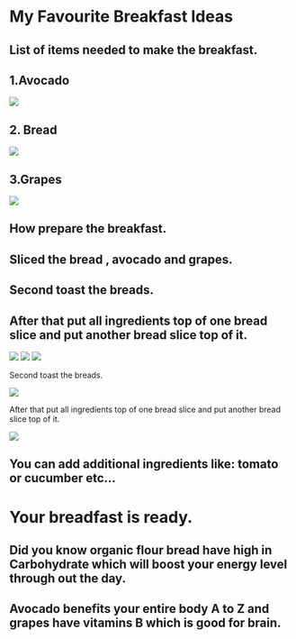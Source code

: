 # My Favourite Breakfast Ideas
## List of items needed to make the breakfast.
## 1.Avocado
![](http://drjamesrouse.com/wp-content/uploads/2015/03/avocado.jpg)
## 2. Bread

![](http://www.stopikaifi.gr/images/datafiles/196.jpg)
## 3.Grapes
![](http://www.sun-world.com/wp-content/uploads/2015/05/thompson_category.jpg)
## How prepare the breakfast.

## Sliced the bread , avocado and grapes.
## Second toast the breads.
## After that put all ingredients top of one bread slice and put another bread slice top of it.

![](http://pad2.whstatic.com/images/thumb/e/e4/Slice-Bread-Step-3.jpg/aid1901285-728px-Slice-Bread-Step-3.jpg.webp)
![](http://bengusto.com/wp-content/uploads/2014/07/IMG_9407-1024x682.jpg)
![](http://www.scarymommy.com/wp-content/uploads/2014/06/cut-grapes-in-half.png)

Second toast the breads.

![](https://www.ahealthiermichigan.org/wp-content/uploads/2014/09/Transform-toast-into-breakfast.jpg)

After that put all ingredients top of one bread slice and put another bread slice top of it.

![](http://gallery.yopriceville.com/var/resizes/Free-Clipart-Pictures/Fast-Food-PNG-Clipart/Sandwich_PNG_Clipart_Vector_Image.png?m=1434268883)

## You can add additional ingredients like: tomato or cucumber etc...



# Your breadfast is ready.
## Did you know organic flour bread have high in Carbohydrate which will boost your energy level through out the day.
## Avocado benefits your entire body A to Z and grapes have vitamins B which is good for brain.
